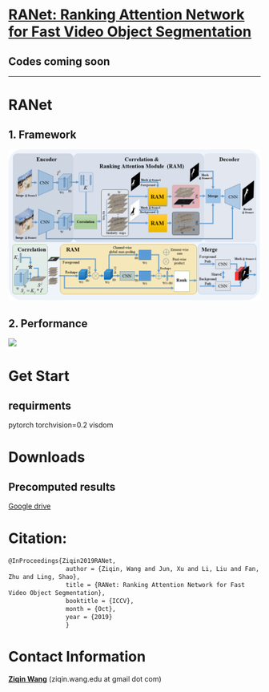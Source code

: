 # [RANet: Ranking Attention Network for Fast Video Object Segmentation](https://github.com/Storife/RANet)

## Codes coming soon


***
# RANet

## 1. Framework
<img src="RANet.png" width="800px"/>

## 2. Performance
<img src="speed.png" width="500px"/>


# Get Start 
## requirments
pytorch 
torchvision=0.2
visdom


# Downloads 
## Precomputed results
[Google drive](https://drive.google.com/folderview?id=1EwvDQiXAKAys_KVLTX5VRu8HggYiiUnl)



# Citation:

	@InProceedings{Ziqin2019RANet,
                    author = {Ziqin, Wang and Jun, Xu and Li, Liu and Fan, Zhu and Ling, Shao},
                    title = {RANet: Ranking Attention Network for Fast Video Object Segmentation},
                    booktitle = {ICCV},
                    month = {Oct},
                    year = {2019}
                    }
                    

# Contact Information

**[Ziqin Wang](https://github.com/Storife/)**  (ziqin.wang.edu at gmail dot com)




